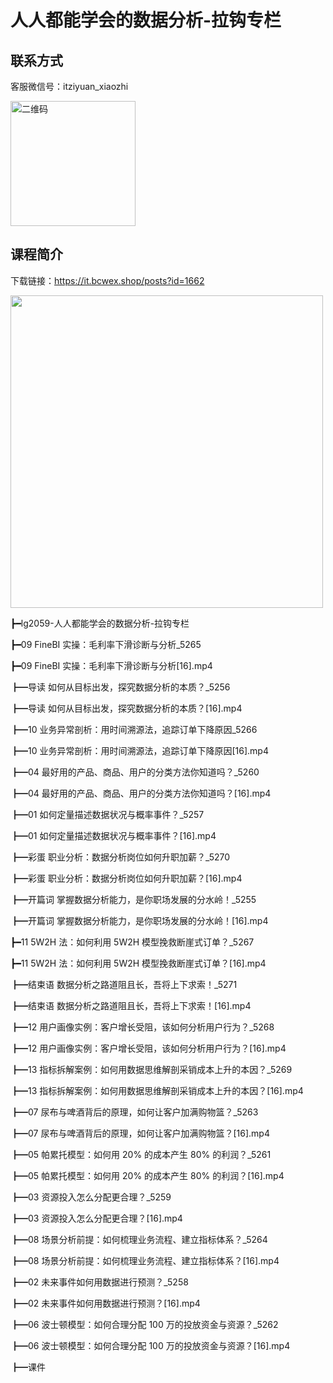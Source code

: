 # 人人都能学会的数据分析-拉钩专栏

## 联系方式

客服微信号：itziyuan_xiaozhi

<img src="https://ziyuanyun.oss-cn-guangzhou.aliyuncs.com/common/20240614073449/666b82192834a.jpg" width="200" height="200" alt="二维码">

## 课程简介

下载链接：https://it.bcwex.shop/posts?id=1662

<img src="https://ziyuanyun.oss-cn-guangzhou.aliyuncs.com/yun/20240515183502/66448fd66897a.jpg" width="500" alt="">

  ┣━lg2059-人人都能学会的数据分析-拉钩专栏

 ┣━09 FineBI 实操：毛利率下滑诊断与分析_5265

 ┣━09 FineBI 实操：毛利率下滑诊断与分析[16].mp4

 ┣━导读 如何从目标出发，探究数据分析的本质？_5256

 ┣━导读 如何从目标出发，探究数据分析的本质？[16].mp4

 ┣━10 业务异常剖析：用时间溯源法，追踪订单下降原因_5266

 ┣━10 业务异常剖析：用时间溯源法，追踪订单下降原因[16].mp4

 ┣━04 最好用的产品、商品、用户的分类方法你知道吗？_5260

 ┣━04 最好用的产品、商品、用户的分类方法你知道吗？[16].mp4

 ┣━01 如何定量描述数据状况与概率事件？_5257

 ┣━01 如何定量描述数据状况与概率事件？[16].mp4

 ┣━彩蛋 职业分析：数据分析岗位如何升职加薪？_5270

 ┣━彩蛋 职业分析：数据分析岗位如何升职加薪？[16].mp4

 ┣━开篇词 掌握数据分析能力，是你职场发展的分水岭！_5255

 ┣━开篇词 掌握数据分析能力，是你职场发展的分水岭！[16].mp4

 ┣━11 5W2H 法：如何利用 5W2H 模型挽救断崖式订单？_5267

 ┣━11 5W2H 法：如何利用 5W2H 模型挽救断崖式订单？[16].mp4

 ┣━结束语 数据分析之路道阻且长，吾将上下求索！_5271

 ┣━结束语 数据分析之路道阻且长，吾将上下求索！[16].mp4

 ┣━12 用户画像实例：客户增长受阻，该如何分析用户行为？_5268

 ┣━12 用户画像实例：客户增长受阻，该如何分析用户行为？[16].mp4

 ┣━13 指标拆解案例：如何用数据思维解剖采销成本上升的本因？_5269

 ┣━13 指标拆解案例：如何用数据思维解剖采销成本上升的本因？[16].mp4

 ┣━07 尿布与啤酒背后的原理，如何让客户加满购物篮？_5263

 ┣━07 尿布与啤酒背后的原理，如何让客户加满购物篮？[16].mp4

 ┣━05 帕累托模型：如何用 20% 的成本产生 80% 的利润？_5261

 ┣━05 帕累托模型：如何用 20% 的成本产生 80% 的利润？[16].mp4

 ┣━03 资源投入怎么分配更合理？_5259

 ┣━03 资源投入怎么分配更合理？[16].mp4

 ┣━08 场景分析前提：如何梳理业务流程、建立指标体系？_5264

 ┣━08 场景分析前提：如何梳理业务流程、建立指标体系？[16].mp4

 ┣━02 未来事件如何用数据进行预测？_5258

 ┣━02 未来事件如何用数据进行预测？[16].mp4

 ┣━06 波士顿模型：如何合理分配 100 万的投放资金与资源？_5262

 ┣━06 波士顿模型：如何合理分配 100 万的投放资金与资源？[16].mp4

 ┣━课件

  